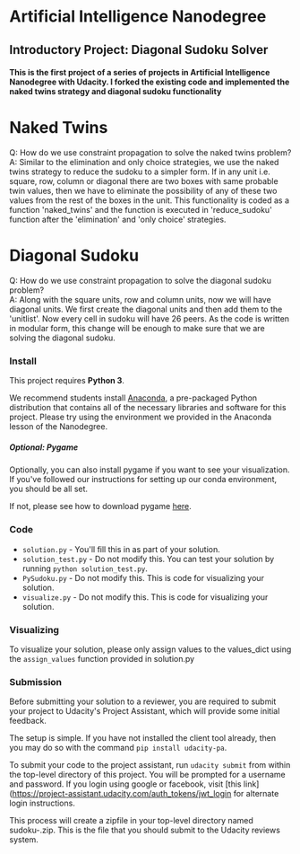 # Artificial Intelligence Nanodegree
## Introductory Project: Diagonal Sudoku Solver

#### This is the first project of a series of projects in Artificial Intelligence Nanodegree with Udacity. I forked the existing code and implemented the naked twins strategy and diagonal sudoku functionality




# Naked Twins
Q: How do we use constraint propagation to solve the naked twins problem?  
A: Similar to the elimination and only choice strategies, we use the naked twins strategy to reduce the sudoku to a simpler form. If in any unit i.e. square, row, column or diagonal there are two boxes with same probable twin values, then we have to eliminate the possibility of any of these two values from the rest of the boxes in the unit. This functionality is coded as a function 'naked_twins' and the function is executed in 'reduce_sudoku' function after the 'elimination' and 'only choice' strategies.

# Diagonal Sudoku
Q: How do we use constraint propagation to solve the diagonal sudoku problem?  
A: Along with the square units, row and column units, now we will have diagonal units. We first create the diagonal units and then add them to the 'unitlist'. Now every cell in sudoku will have 26 peers. As the code is written in modular form, this change will be enough to make sure that we are solving the diagonal sudoku.

### Install

This project requires **Python 3**.

We recommend students install [Anaconda](https://www.continuum.io/downloads), a pre-packaged Python distribution that contains all of the necessary libraries and software for this project.
Please try using the environment we provided in the Anaconda lesson of the Nanodegree.

##### Optional: Pygame

Optionally, you can also install pygame if you want to see your visualization. If you've followed our instructions for setting up our conda environment, you should be all set.

If not, please see how to download pygame [here](http://www.pygame.org/download.shtml).

### Code

* `solution.py` - You'll fill this in as part of your solution.
* `solution_test.py` - Do not modify this. You can test your solution by running `python solution_test.py`.
* `PySudoku.py` - Do not modify this. This is code for visualizing your solution.
* `visualize.py` - Do not modify this. This is code for visualizing your solution.

### Visualizing

To visualize your solution, please only assign values to the values_dict using the ```assign_values``` function provided in solution.py

### Submission
Before submitting your solution to a reviewer, you are required to submit your project to Udacity's Project Assistant, which will provide some initial feedback.  

The setup is simple.  If you have not installed the client tool already, then you may do so with the command `pip install udacity-pa`.  

To submit your code to the project assistant, run `udacity submit` from within the top-level directory of this project.  You will be prompted for a username and password.  If you login using google or facebook, visit [this link](https://project-assistant.udacity.com/auth_tokens/jwt_login for alternate login instructions.

This process will create a zipfile in your top-level directory named sudoku-<id>.zip.  This is the file that you should submit to the Udacity reviews system.
